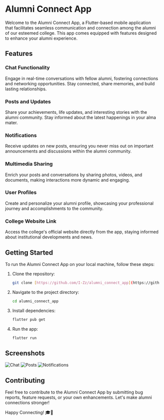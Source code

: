 # Alumni Connect App

Welcome to the Alumni Connect App, a Flutter-based mobile application that facilitates seamless communication and connection among the alumni of our esteemed college. This app comes equipped with features designed to enhance your alumni experience.

## Features

### Chat Functionality
Engage in real-time conversations with fellow alumni, fostering connections and networking opportunities. Stay connected, share memories, and build lasting relationships.

### Posts and Updates
Share your achievements, life updates, and interesting stories with the alumni community. Stay informed about the latest happenings in your alma mater.

### Notifications
Receive updates on new posts, ensuring you never miss out on important announcements and discussions within the alumni community.

### Multimedia Sharing
Enrich your posts and conversations by sharing photos, videos, and documents, making interactions more dynamic and engaging.

### User Profiles
Create and personalize your alumni profile, showcasing your professional journey and accomplishments to the community.

### College Website Link
Access the college's official website directly from the app, staying informed about institutional developments and news.

## Getting Started

To run the Alumni Connect App on your local machine, follow these steps:

1. Clone the repository:

   ```bash
   git clone [https://github.com/I-Zz/alumni_connect_app](https://github.com/I-Zz/alumni_connect_app)
   ```

2. Navigate to the project directory:

   ```bash
   cd alumni_connect_app
   ```

3. Install dependencies:

   ```bash
   flutter pub get
   ```

4. Run the app:

   ```bash
   flutter run
   ```

## Screenshots

![Chat](screenshots/chat.png) ![Posts](screenshots/posts.png) ![Notifications](screenshots/notifications.png)

## Contributing

Feel free to contribute to the Alumni Connect App by submitting bug reports, feature requests, or your own enhancements. Let's make alumni connections stronger!

Happy Connecting! 🎓📱


